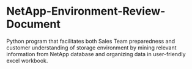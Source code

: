 # NetApp-Environment-Review-Document
Python program that facilitates both Sales Team preparedness and customer understanding of storage environment by mining relevant information from NetApp database and organizing data in user-friendly excel workbook.
